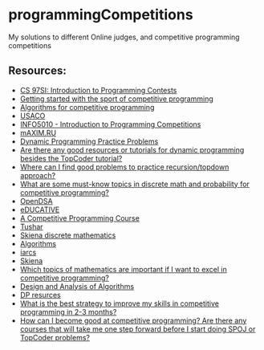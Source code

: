 programmingCompetitions
=======================

My solutions to different Online judges, and competitive programming competitions

## Resources:

- [CS 97SI: Introduction to Programming Contests](http://web.stanford.edu/class/cs97si/)
- [Getting started with the sport of competitive programming](https://www.hackerearth.com/notes/getting-started-with-the-sport-of-programming/)
- [Algorithms for competitive programming](https://acmcairoscience.wordpress.com/2015/04/07/algorithms-for-competitive-programming/)
- [USACO](http://train.usaco.org/usacogate)
- [INFO5010 - Introduction to Programming Competitions](http://rp-www.cs.usyd.edu.au/~gramoli/ens/progcomp/php/info5010.php)
- [mAXIM.RU](https://translate.google.com/translate?hl=en&sl=ru&u=http://e-maxx.ru/&prev=search)
- [Dynamic Programming Practice Problems](http://people.cs.clemson.edu/~bcdean/dp_practice/)
- [Are there any good resources or tutorials for dynamic programming besides the TopCoder tutorial?](https://www.quora.com/Are-there-any-good-resources-or-tutorials-for-dynamic-programming-besides-the-TopCoder-tutorial)
- [Where can I find good problems to practice recursion/topdown approach?](https://www.quora.com/Where-can-I-find-good-problems-to-practice-recursion-topdown-approach)
- [What are some must-know topics in discrete math and probability for competitive programming?](https://www.quora.com/What-are-some-must-know-topics-in-discrete-math-and-probability-for-competitive-programming)
- [OpenDSA](http://algoviz.org/OpenDSA/Books/OpenDSA/html/index.html#)
- [eDUCATIVE](https://www.educative.io/signup)
- [A Competitive Programming Course](https://algo.is/competitive-programming-course/)
- [Tushar](https://www.youtube.com/user/tusharroy2525)
- [Skiena discrete mathematics](http://www3.cs.stonybrook.edu/~algorith/math-video/)
- [Algorithms](http://cgi.cse.unsw.edu.au/~cs3121/resources.php)
- [iarcs](http://www.iarcs.org.in/inoi/online-study-material/topics/graphs-representation.php)
- [Skiena](https://www3.cs.stonybrook.edu/~skiena/)
- [Which topics of mathematics are important if I want to excel in competitive programming?](https://www.quora.com/Which-topics-of-mathematics-are-important-if-I-want-to-excel-in-competitive-programming)
- [Design and Analysis of Algorithms](https://en.wikiversity.org/wiki/Design_and_Analysis_of_Algorithms)
- [DP resurces](https://www.cs.northwestern.edu/academics/courses/311/html/dp.html)
- [What is the best strategy to improve my skills in competitive programming in 2-3 months?](https://www.quora.com/What-is-the-best-strategy-to-improve-my-skills-in-competitive-programming-in-2-3-months)
- [How can I become good at competitive programming? Are there any courses that will take me one step forward before I start doing SPOJ or TopCoder problems?](https://www.quora.com/How-can-I-become-good-at-competitive-programming-Are-there-any-courses-that-will-take-me-one-step-forward-before-I-start-doing-SPOJ-or-TopCoder-problems)
